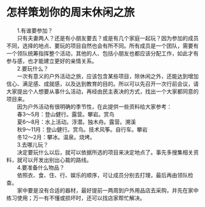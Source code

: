 # 怎样策划你的周末休闲之旅  

&emsp;&emsp;1.有谁要参加？  
&emsp;&emsp;只有夫妻两人？还是有小朋友要去？或是有几个家庭一起玩？因为参加的成员不同，选择的地点、要玩的项目自然也会有所不同。所有成员是一个团队，需要有一个领队统筹指挥整个活动，其他的人、包括小朋友也都应该分配工作，如此才有参与感，也才能建立更好的亲情关系。  
&emsp;&emsp;2.要玩什么？  
&emsp;&emsp;一次有意义的户外活动之旅，应该包含某些项目，除休闲之外，还能达到增加信心、满足感、成就感，以及达到教育的目的。所以可以先召开一次行前会议，请大家提出个人想要从事什么活动，再经由民主表决的方式，找出一个大家都同意的项目来。  
&emsp;&emsp;因为户外活动有很明确的季节性，在此提供一些资料给大家参考：  
&emsp;&emsp;春3～5月：登山健行。露营。攀岩。赏鸟  
&emsp;&emsp;夏6～8月：水上活动。浮潜。独木舟。露营。溯溪  
&emsp;&emsp;秋9～11月：登山健行。赏鸟。技术风筝。自行车。攀岩  
&emsp;&emsp;冬12～2月：攀冰。温泉。烧烤。  
&emsp;&emsp;3.去哪儿玩？  
&emsp;&emsp;决定要玩什么以后，就可以依据所选的项目来决定地点了。事先多搜集相关资料，就可以开发出别出心裁的路线。  
&emsp;&emsp;4.要准备什么物品？  
&emsp;&emsp;依照衣、食、住、行、娱乐的顺序，可让成员分别去打理，最后再由领队检查。  
&emsp;&emsp;家中要是没有合适的器材，最好提前一两周到户外用品店去采购，并先在家中练习使用；万一有不懂或损坏时，还可以找店家帮忙解决。  
<!-- Last processed: 2025-07-22 03:44:30 -->
